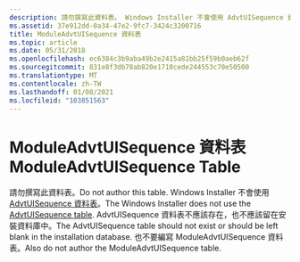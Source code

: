 ```yaml
---
description: 請勿撰寫此資料表。 Windows Installer 不會使用 AdvtUISequence 資料表。 AdvtUISequence 資料表不應該存在，也不應該留在安裝資料庫中。 也不要編寫 ModuleAdvtUISequence 資料表。
ms.assetid: 37e912dd-0a34-47e2-9fc7-3424c3200716
title: ModuleAdvtUISequence 資料表
ms.topic: article
ms.date: 05/31/2018
ms.openlocfilehash: ec6384c3b9aba49b2e2415a81bb25f59b0aeb62f
ms.sourcegitcommit: 831e8f3db78ab820e1710cede244553c70e50500
ms.translationtype: MT
ms.contentlocale: zh-TW
ms.lasthandoff: 01/08/2021
ms.locfileid: "103851563"
---
```

# <a name="moduleadvtuisequence-table"></a><span data-ttu-id="6e989-106">ModuleAdvtUISequence 資料表</span><span class="sxs-lookup"><span data-stu-id="6e989-106">ModuleAdvtUISequence Table</span></span>

<span data-ttu-id="6e989-107">請勿撰寫此資料表。</span><span class="sxs-lookup"><span data-stu-id="6e989-107">Do not author this table.</span></span> <span data-ttu-id="6e989-108">Windows Installer 不會使用 [AdvtUISequence 資料表](advtuisequence-table.md)。</span><span class="sxs-lookup"><span data-stu-id="6e989-108">The Windows Installer does not use the [AdvtUISequence table](advtuisequence-table.md).</span></span> <span data-ttu-id="6e989-109">AdvtUISequence 資料表不應該存在，也不應該留在安裝資料庫中。</span><span class="sxs-lookup"><span data-stu-id="6e989-109">The AdvtUISequence table should not exist or should be left blank in the installation database.</span></span> <span data-ttu-id="6e989-110">也不要編寫 ModuleAdvtUISequence 資料表。</span><span class="sxs-lookup"><span data-stu-id="6e989-110">Also do not author the ModuleAdvtUISequence table.</span></span>

 

 



